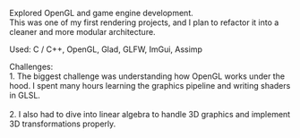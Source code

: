 Explored OpenGL and game engine development. <br>
This was one of my first rendering projects, and I plan to refactor it into a cleaner and more modular architecture.<br>

Used: C / C++, OpenGL, Glad, GLFW, ImGui, Assimp<br>

Challenges:<br>
    1. The biggest challenge was understanding how OpenGL works under the hood. I spent many hours learning the graphics pipeline and writing shaders in GLSL.<br><br>
    2. I also had to dive into linear algebra to handle 3D graphics and implement 3D transformations properly.<br>
